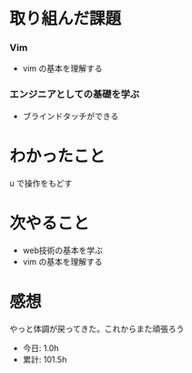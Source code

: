# 取り組んだ課題
### Vim
* vim の基本を理解する
### エンジニアとしての基礎を学ぶ
* ブラインドタッチができる
# わかったこと
u で操作をもどす
# 次やること
*  web技術の基本を学ぶ
*  vim の基本を理解する
# 感想
やっと体調が戻ってきた。これからまた頑張ろう
* 今日: 1.0h
* 累計: 101.5h
